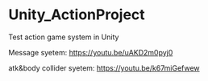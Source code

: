 # Unity_ActionProject

Test action game system in Unity


Message syetem:
https://youtu.be/uAKD2m0pyj0

atk&body collider syetem:
https://youtu.be/k67miGefwew
